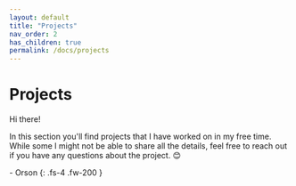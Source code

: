 ```yaml
---
layout: default
title: "Projects"
nav_order: 2
has_children: true
permalink: /docs/projects
---
```


# Projects

Hi there!

In this section you'll find projects that I have worked on in my free time. While some I might not be able to share all the details, feel free to reach out if you have any questions about the project. 😊

\- Orson
{: .fs-4 .fw-200 }